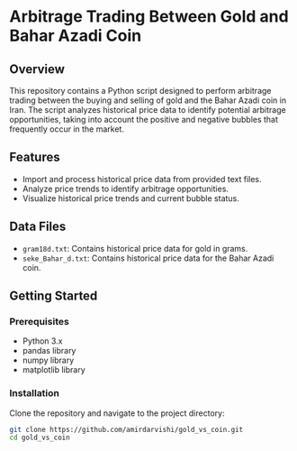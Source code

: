 # Arbitrage Trading Between Gold and Bahar Azadi Coin

## Overview
This repository contains a Python script designed to perform arbitrage trading between the buying and selling of gold and the Bahar Azadi coin in Iran. The script analyzes historical price data to identify potential arbitrage opportunities, taking into account the positive and negative bubbles that frequently occur in the market.

## Features
- Import and process historical price data from provided text files.
- Analyze price trends to identify arbitrage opportunities.
- Visualize historical price trends and current bubble status.


## Data Files
- `gram18d.txt`: Contains historical price data for gold in grams.
- `seke_Bahar_d.txt`: Contains historical price data for the Bahar Azadi coin.

## Getting Started

### Prerequisites
- Python 3.x
- pandas library
- numpy library
- matplotlib library



### Installation
Clone the repository and navigate to the project directory:
```sh
git clone https://github.com/amirdarvishi/gold_vs_coin.git
cd gold_vs_coin


